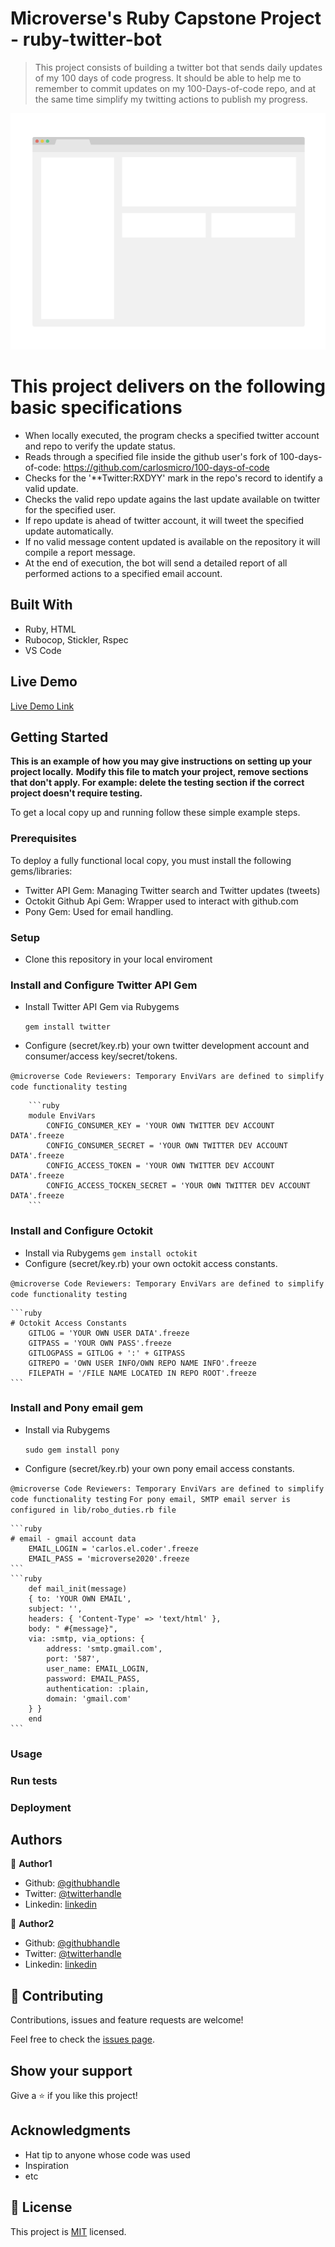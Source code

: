 # Microverse's Ruby Capstone Project - ruby-twitter-bot

> This project consists of building a twitter bot that sends daily updates of my 100 days of code progress. It should be able to help me to remember to commit updates on my 100-Days-of-code repo, and at the same time simplify my twitting actions to publish my progress.

![screenshot](./app_screenshot.png)

# This project delivers on the following basic specifications
- When locally executed, the program checks a specified twitter account and repo to verify the update status.
- Reads through a specified file inside the github user's fork of 100-days-of-code: https://github.com/carlosmicro/100-days-of-code
- Checks for the '**Twitter:RXDYY' mark in the repo's record to identify a valid update.
- Checks the valid repo update agains the last update available on twitter for the specified user.
- If repo update is ahead of twitter account, it will tweet the specified update automatically. 
- If no valid message content updated is available on the repository it will compile a report message.
- At the end of execution, the bot will send a detailed report of all performed actions to a specified email account.


## Built With

- Ruby, HTML
- Rubocop, Stickler, Rspec
- VS Code

## Live Demo

[Live Demo Link](https://livedemo.com)


## Getting Started



**This is an example of how you may give instructions on setting up your project locally.**
**Modify this file to match your project, remove sections that don't apply. For example: delete the testing section if the correct project doesn't require testing.**


To get a local copy up and running follow these simple example steps.

### Prerequisites
To deploy a fully functional local copy, you must install the following gems/libraries: 
- Twitter API Gem: Managing Twitter search and Twitter updates (tweets)
- Octokit Github Api Gem: Wrapper used to interact with github.com
- Pony Gem: Used for email handling.

### Setup
- Clone this repository in your local enviroment

### Install and Configure Twitter API Gem
- Install Twitter API Gem via Rubygems
    
    ```gem install twitter```

- Configure (secret/key.rb) your own twitter development account and consumer/access key/secret/tokens.

```@microverse Code Reviewers: Temporary EnviVars are defined to simplify code functionality testing```

        ```ruby
        module EnviVars
            CONFIG_CONSUMER_KEY = 'YOUR OWN TWITTER DEV ACCOUNT DATA'.freeze
            CONFIG_CONSUMER_SECRET = 'YOUR OWN TWITTER DEV ACCOUNT DATA'.freeze
            CONFIG_ACCESS_TOKEN = 'YOUR OWN TWITTER DEV ACCOUNT DATA'.freeze
            CONFIG_ACCESS_TOCKEN_SECRET = 'YOUR OWN TWITTER DEV ACCOUNT DATA'.freeze
        ```
### Install and Configure Octokit
- Install via Rubygems
    ```gem install octokit```
- Configure (secret/key.rb) your own octokit access constants.

```@microverse Code Reviewers: Temporary EnviVars are defined to simplify code functionality testing```

    ```ruby
    # Octokit Access Constants
        GITLOG = 'YOUR OWN USER DATA'.freeze
        GITPASS = 'YOUR OWN PASS'.freeze
        GITLOGPASS = GITLOG + ':' + GITPASS
        GITREPO = 'OWN USER INFO/OWN REPO NAME INFO'.freeze
        FILEPATH = '/FILE NAME LOCATED IN REPO ROOT'.freeze
    ```
### Install and Pony email gem
- Install via Rubygems

    ```sudo gem install pony```

- Configure (secret/key.rb) your own pony email access constants.

```@microverse Code Reviewers: Temporary EnviVars are defined to simplify code functionality testing```
```For pony email, SMTP email server is configured in lib/robo_duties.rb file```

    ```ruby
    # email - gmail account data
        EMAIL_LOGIN = 'carlos.el.coder'.freeze
        EMAIL_PASS = 'microverse2020'.freeze
    ```
    ```ruby
        def mail_init(message)
        { to: 'YOUR OWN EMAIL',
        subject: '',
        headers: { 'Content-Type' => 'text/html' },
        body: " #{message}",
        via: :smtp, via_options: {
            address: 'smtp.gmail.com',
            port: '587',
            user_name: EMAIL_LOGIN,
            password: EMAIL_PASS,
            authentication: :plain,
            domain: 'gmail.com'
        } }
        end
    ```

### Usage

### Run tests

### Deployment



## Authors

👤 **Author1**

- Github: [@githubhandle](https://github.com/githubhandle)
- Twitter: [@twitterhandle](https://twitter.com/twitterhandle)
- Linkedin: [linkedin](https://linkedin.com/linkedinhandle)

👤 **Author2**

- Github: [@githubhandle](https://github.com/githubhandle)
- Twitter: [@twitterhandle](https://twitter.com/twitterhandle)
- Linkedin: [linkedin](https://linkedin.com/linkedinhandle)

## 🤝 Contributing

Contributions, issues and feature requests are welcome!

Feel free to check the [issues page](issues/).

## Show your support

Give a ⭐️ if you like this project!

## Acknowledgments

- Hat tip to anyone whose code was used
- Inspiration
- etc

## 📝 License

This project is [MIT](lic.url) licensed.
